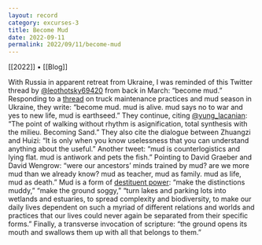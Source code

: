 ```yaml
---
layout: record
category: excurses-3
title: Become Mud
date: 2022-09-11
permalink: 2022/09/11/become-mud
---
```


[[2022]] • [[Blog]]

With Russia in apparent retreat from Ukraine, I was reminded of this Twitter thread by [@leothotsky69420](https://twitter.com/leothotsky69420/status/1499188138970947591) from back in March: “become mud.” Responding to a [thread](https://twitter.com/TrentTelenko/status/1499164245250002944) on truck maintenance practices and mud season in Ukraine, they write: “become mud. mud is alive. mud says no to war and yes to new life, mud is earthseed.” They continue, citing [@yung_lacanian](https://twitter.com/yung_lacanian/status/1454558693891223558): “The point of walking without rhythm is asignification, total synthesis with the milieu. Becoming Sand.” They also cite the dialogue between Zhuangzi and Huizi: “It is only when you know uselessness that you can understand anything about the useful.” Another tweet: “mud is counterlogistics and lying flat. mud is antiwork and pets the fish.” Pointing to David Graeber and David Wengrow: “were our ancestors’ minds trained by mud? are we more mud than we already know? mud as teacher, mud as family. mud as life, mud as death.” Mud is a form of [destituent power](https://www.anarchistfederation.net/anonymous-revolution-destituent-power/): “make the distinctions muddy,” “make the ground soggy,” “turn lakes and parking lots into wetlands and estuaries, to spread complexity and biodiversity, to make our daily lives dependent on such a myriad of different relations and worlds and practices that our lives could never again be separated from their specific forms.” Finally, a transverse invocation of scripture: “the ground opens its mouth and swallows them up with all that belongs to them.”
